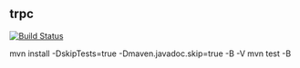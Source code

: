## trpc

[![Build Status](https://travis-ci.com/ShuaiJunlan/trpc.svg?token=99wnxLqpskbRCf2sLyrg&branch=master)](https://travis-ci.com/ShuaiJunlan/trpc)

mvn install -DskipTests=true -Dmaven.javadoc.skip=true -B -V
mvn test -B
